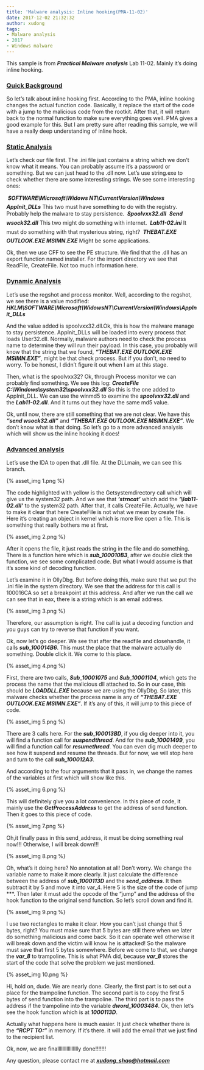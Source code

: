 ```yaml
---
title: 'Malware analysis: Inline hooking(PMA-11-02)'
date: 2017-12-02 21:32:32
author: xudong
tags:
- Malware analysis
- 2017
- Windows malware
---
```

This sample is from <b><i>Practical Malware analysis</i></b> Lab 11-02. Mainly it’s doing inline hooking.
 
<h3><b><u>Quick Background</u></b></h3>
So let’s talk about inline hooking first. According to the PMA, inline hooking changes the actual function code. Basically, it replace the start of the code with a jump to the malicious code from the rootkit. After that, it will return back to the normal function to make sure everything goes well. PMA gives a good example for this. But I am pretty sure after reading this sample,  we will have a really deep understanding of inline hook.
 
<h3><b><u>Static Analysis</u></b></h3>
Let’s check our file first. The .ini file just contains a string which we don’t know what it means. You can probably assume it’s a password or something. But we can just head to the .dll now. Let’s use string.exe to check whether there are some interesting strings. We see some interesting ones:
 
&#149;   <b><i>SOFTWARE\Microsoft\Widows NT\CurrentVersion\Windows</i></b>
&#149;   <b><i>AppInit_DLLs</i></b>
This two must have something to do with the registry. Probably help the malware to stay persistence.
&#149;   <b><i>Spoolvxx32.dll</i></b>
&#149;   <b><i>Send    wsock32.dll</i></b>
This two might do something with internet.
&#149;   <b><i>Lab11-02.ini</i></b>
It must do something with that mysterious string, right?
&#149;   <b><i>THEBAT.EXE OUTLOOK.EXE MSIMN.EXE</i></b>
Might be some applications.
 
Ok, then we use CFF to see the PE structure.
We find that the .dll has an export function named installer. For the import directory we see that ReadFile, CreateFile. Not too much information here.
 
<h3><b><u>Dynamic Analysis</u></b></h3>
Let’s use the regshot and process monitor. Well, according to the regshot, we see there is a value modified:
<b><i>HKLM\SOFTWARE\Microsoft\WidowsNT\CurrentVersion\Windows\AppInit_DLLs</i></b>
 
And the value added is spoolvxx32.dll.Ok, this is how the malware manage to stay persistence. AppInit_DLLs will be loaded into every process that loads User32.dll. Normally, malware authors need to check the process name to determine they will run their payload. In this case, you probably will know that the string that we found, <b><i>“THEBAT.EXE OUTLOOK.EXE MSIMN.EXE”</i></b>, might be that check process. But if you don’t, no need to worry. To be honest, I didn’t figure it out when I am at this stage.
 
Then, what is the spoolvxx32? Ok, through Process monitor we can probably find something. We see this log:
<b><i>CreateFile C:\Windows\system32\spoolvxx32.dll</i></b>
So this is the one added to AppInit_DLL. We can use the winmd5 to examine the <b><i>spoolvxx32.dll</i></b> and the <b><i>Lab11-02.dll</i></b>. And it turns out they have the same md5 value.
 
Ok, until now, there are still something that we are not clear. We have this <b><i>“send wsock32.dll”</i></b> and <b><i>“THEBAT.EXE OUTLOOK.EXE MSIMN.EXE”</i></b>. We don’t know what is that doing. So let’s go to a more advanced analysis which will show us the inline hooking it does!
 
<h3><b><u>Advanced analysis</u></b></h3>
Let’s use the IDA to open that .dll file. At the DLLmain, we can see this branch.

{% asset_img 1.png %}

The code highlighted with yellow is the Getsystemdirectory call which will give us the system32 path. And we see that <b><i>‘strncat’</i></b> which add the <b><i>‘\\lab11-02.dll’</i></b> to the system32 path. After that, it calls CreateFile. Actually, we have to make it clear that here CreateFile is not what we mean by create file. Here it’s creating an object in kernel which is more like open a file. This is something that really bothers me at first.

{% asset_img 2.png %}

After it opens the file, it just reads the string in the file and do something. There is a function here which is <b><i>sub_100010B3</i></b>, after we double click the function, we see some complicated code. But what I would assume is that it’s some kind of decoding function.
 
Let’s examine it in OllyDbg. But before doing this, make sure that we put the .ini file in the system directory. We see that the address for this call is 100016CA so  set a breakpoint at this address. And after we run the call we can see that in eax, there is a string which is an email address.

{% asset_img 3.png %}

Therefore, our assumption is right. The call is just a decoding function and you guys can try to reverse that function if you want.
 
Ok, now let’s go deeper. We see that after the readfile and closehandle, it calls <b><i>sub_100014B6</i></b>. This must the place that the malware actually do something. Double click it. We come to this place.

{% asset_img 4.png %}

First, there are two calls, <b><i>Sub_10001075</i></b> and <b><i>Sub_10001104</i></b>, which gets the process the name that the malicious dll attached to. So in our case, this should be <b><i>LOADDLL.EXE</i></b> because we are using the OllyDbg. So later, this malware checks whether the process name is any of <b><i>“THEBAT.EXE OUTLOOK.EXE MSIMN.EXE”</i></b>. If it’s any of this, it will jump to this piece of code.

{% asset_img 5.png %}

There are 3 calls here. For the <b><i>sub_100013BD</i></b>, if you dig deeper into it, you will find a function call for <b><i>suspendthread</i></b>. And for the <b><i>sub_10001499</i></b>, you will find a function call for <b><i>resumethread</i></b>. You can even dig much deeper to see how it suspend and resume the threads. But for now, we will stop here and turn to the call <b><i>sub_100012A3</i></b>.

And according to the four arguments that it pass in, we change the names of the variables at first which will show like this.

{% asset_img 6.png %}

This will definitely give you a lot convenience. In this piece of code, it mainly use the <b><i>GetProcessAddress</i></b> to get the address of send function. Then it goes to this piece of code.

{% asset_img 7.png %}

Oh,it finally pass in this send_address, it must be doing something real now!!! Otherwise, I will break down!!!

{% asset_img 8.png %}

Oh, what’s it doing here? No annotation at all! Don’t worry. We change the variable name to make it more clearly. It just calculate the difference between the address of <b><i>sub_1000113D</i></b> and the <b><i>send_address</i></b>. It then subtract it by 5 and move it into var_4. Here 5 is the size of the code of jump ***. Then later it must add the opcode of the “jump” and the address of the hook function to the original send function. So let’s scroll down and find it.

{% asset_img 9.png %}

I use two rectangles to make it clear. How you can’t just change that 5 bytes, right? You must make sure that 5 bytes are still there when we later do something malicious and come back. So it can operate well otherwise it will break down and the victim will know he is attacked! So the malware must save that first 5 bytes somewhere. Before we come to that, we change the <b><i>var_8</b></i> to trampoline. This is what PMA did, because <b><i>var_8</i></b> stores the start of the code that solve the problem we just mentioned.

{% asset_img 10.png %}

Hi, hold on, dude. We are nearly done. Clearly, the first part is to set out a place for the trampoline function. The second part is to copy the first 5 bytes of send function into the trampoline. The third part is to pass the address if the trampoline into the variable <b><i>dword_10003484</i></b>. Ok, then let’s see the hook function which is at <b><i>1000113D</i></b>.
 
Actually what happens here is much easier. It just check whether there is the <b><i>“RCPT TO:”</i></b> in memory. If it’s there. it will add the email that we just find to the recipient list.
 
Ok, now, we are finalllllllllllllllly done!!!!!!!
 
Any question, please contact me at <b><i>xudong_shao@hotmail.com</i></b>